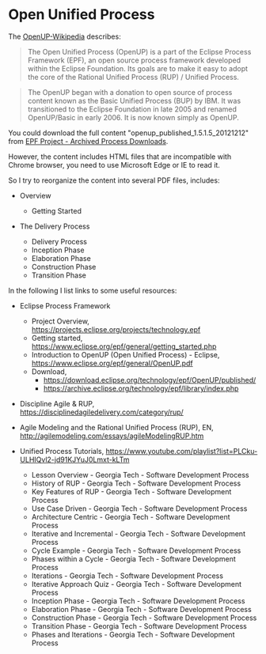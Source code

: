 # Open Unified Process

The [OpenUP-Wikipedia](https://en.wikipedia.org/wiki/OpenUP) describes:

> The Open Unified Process (OpenUP) is a part of the Eclipse Process Framework (EPF), an open source process framework developed within the Eclipse Foundation. Its goals are to make it easy to adopt the core of the Rational Unified Process (RUP) / Unified Process.

> The OpenUP began with a donation to open source of process content known as the Basic Unified Process (BUP) by IBM. It was transitioned to the Eclipse Foundation in late 2005 and renamed OpenUP/Basic in early 2006. It is now known simply as OpenUP.

You could download the full content "openup_published_1.5.1.5_20121212" from [EPF Project - Archived Process Downloads](https://archive.eclipse.org/technology/epf/library/index.php).

However, the content includes HTML files that are incompatible with Chrome browser, you need to use Microsoft Edge or IE to read it.

So I try to reorganize the content into several PDF files, includes:

* Overview
  * Getting Started

* The Delivery Process
  * Delivery Process
  * Inception Phase
  * Elaboration Phase
  * Construction Phase
  * Transition Phase

In the following I list links to some useful resources:

* Eclipse Process Framework
  * Project Overview, https://projects.eclipse.org/projects/technology.epf
  * Getting started, https://www.eclipse.org/epf/general/getting_started.php
  * Introduction to OpenUP (Open Unified Process) - Eclipse, https://www.eclipse.org/epf/general/OpenUP.pdf
  * Download,
    * https://download.eclipse.org/technology/epf/OpenUP/published/
    * https://archive.eclipse.org/technology/epf/library/index.php

* Discipline Agile & RUP, https://disciplinedagiledelivery.com/category/rup/

* Agile Modeling and the Rational Unified Process (RUP), EN, http://agilemodeling.com/essays/agileModelingRUP.htm

* Unified Process Tutorials, https://www.youtube.com/playlist?list=PLCku-ULHIQvl2-jd91KJYuJ0Lmxt-kLTm
  * Lesson Overview - Georgia Tech - Software Development Process
  * History of RUP - Georgia Tech - Software Development Process
  * Key Features of RUP - Georgia Tech - Software Development Process
  * Use Case Driven - Georgia Tech - Software Development Process
  * Architecture Centric - Georgia Tech - Software Development Process
  * Iterative and Incremental - Georgia Tech - Software Development Process
  * Cycle Example - Georgia Tech - Software Development Process
  * Phases within a Cycle - Georgia Tech - Software Development Process
  * Iterations - Georgia Tech - Software Development Process
  * Iterative Approach Quiz - Georgia Tech - Software Development Process
  * Inception Phase - Georgia Tech - Software Development Process
  * Elaboration Phase - Georgia Tech - Software Development Process
  * Construction Phase - Georgia Tech - Software Development Process
  * Transition Phase - Georgia Tech - Software Development Process
  * Phases and Iterations - Georgia Tech - Software Development Process

